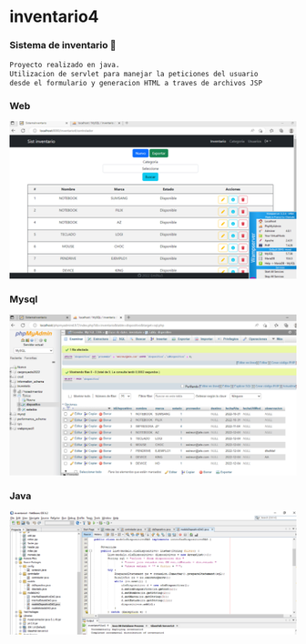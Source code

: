 # inventario4
### Sistema de inventario  📲
```
Proyecto realizado en java.
Utilizacion de servlet para manejar la peticiones del usuario
desde el formulario y generacion HTML a traves de archivos JSP
```
### Web
![](/Img1.PNG)
### Mysql
![](/Img2.PNG)
### Java
![](/Img3.PNG)
